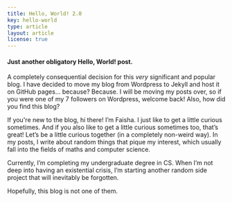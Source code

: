 ```yaml
---
title: Hello, World! 2.0
key: hello-world
type: article
layout: article
license: true
---
```


#### Just another obligatory Hello, World! post.

A completely consequential decision for this *very* significant and popular blog. I have decided to move my blog from Wordpress to Jekyll and host it on GitHub pages... because? Because. I will be moving my posts over, so if you were one of my 7 followers on Wordpress, welcome back! Also, how did you find this blog? 

<!--more-->

If you're new to the blog, hi there! I’m Faisha. I just like to get a little curious sometimes. And if you also like to get a little curious sometimes too, that’s great! Let’s be a little curious together (in a completely non-weird way). In my posts, I write about random things that pique my interest, which usually fall into the fields of maths and computer science.

Currently, I’m completing my undergraduate degree in CS. When I’m not deep into having an existential crisis, I’m starting another random side project that will inevitably be forgotten.

Hopefully, this blog is not one of them.